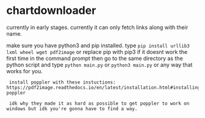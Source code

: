 # chartdownloader
currently in early stages.
currently it can only fetch links along with their name.

make sure you have python3 and pip installed.
type `pip install urllib3 lxml wheel wget pdf2image` or replace pip with pip3 if it doesnt work the first time in the command prompt
then go to the same directory as the python script and type `python main.py` or `python3 main.py` or any way that works for you.

     install poppler with these instuctions: https://pdf2image.readthedocs.io/en/latest/installation.html#installing-poppler
     
     idk why they made it as hard as possible to get poppler to work on windows but idk you're gonna have to find a way.
